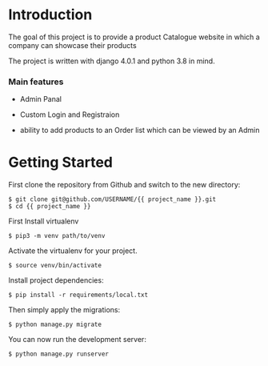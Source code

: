 

# Introduction

The goal of this project is to provide a product Catalogue website in which a company can showcase their products

The project is written with django 4.0.1 and python 3.8 in mind.


### Main features

* Admin Panal

* Custom Login and Registraion

* ability to add products to an Order list which can be viewed by an Admin

      
    


# Getting Started

First clone the repository from Github and switch to the new directory:

    $ git clone git@github.com/USERNAME/{{ project_name }}.git
    $ cd {{ project_name }}
    
First Install virtualenv 

    $ pip3 -m venv path/to/venv
    
Activate the virtualenv for your project.

    $ source venv/bin/activate
    
Install project dependencies:

    $ pip install -r requirements/local.txt
    
    
Then simply apply the migrations:

    $ python manage.py migrate
    

You can now run the development server:

    $ python manage.py runserver